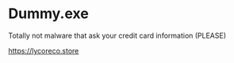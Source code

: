 # Dummy.exe
Totally not malware that ask your credit card information (PLEASE)

https://lycoreco.store
